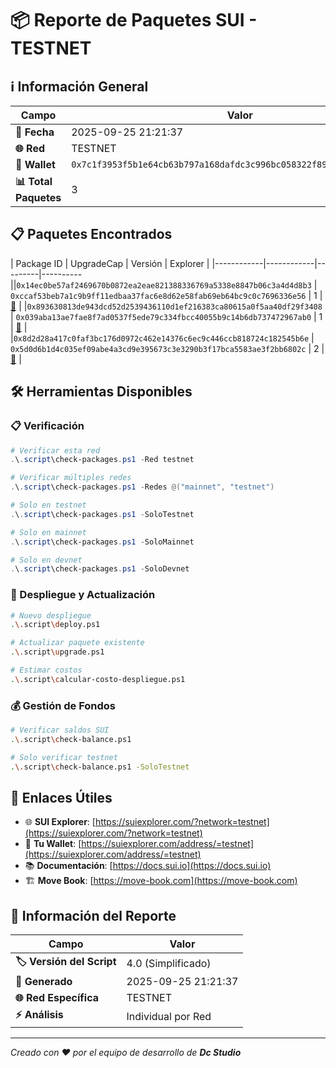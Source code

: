 # 📦 Reporte de Paquetes SUI - TESTNET

## ℹ️ Información General

| Campo | Valor |
|-------|-------|
| **📅 Fecha** | 2025-09-25 21:21:37 |
| **🌐 Red** | TESTNET |
| **👤 Wallet** | `0x7c1f3953f5b1e64cb63b797a168dafdc3c996bc058322f89701f2e2672e074cd` |
| **📊 Total Paquetes** | 3 |

## 📋 Paquetes Encontrados

| Package ID | UpgradeCap | Versión | Explorer |
|------------|------------|---------|----------||`0x14ec0be57af2469670b0872ea2eae821388336769a5338e8847b06c3a4d4d8b3` | `0xccaf53beb7a1c9b9ff11edbaa37fac6e8d62e58fab69eb64bc9c0c7696336e56` | 1 | [🔗](https://suiexplorer.com/object/0x14ec0be57af2469670b0872ea2eae821388336769a5338e8847b06c3a4d4d8b3?network=testnet) |
|`0x893630813de943dcd52d2539436110d1ef216383ca80615a0f5aa40df29f3408` | `0x039aba13ae7fae8f7ad0537f5ede79c334fbcc40055b9c14b6db737472967ab0` | 1 | [🔗](https://suiexplorer.com/object/0x893630813de943dcd52d2539436110d1ef216383ca80615a0f5aa40df29f3408?network=testnet) |
|`0x8d2d28a417c0faf3bc176d0972c462e14376c6ec9c446ccb818724c182545b6e` | `0x5d0d6b1d4c035ef09abe4a3cd9e395673c3e3290b3f17bca5583ae3f2bb6802c` | 2 | [🔗](https://suiexplorer.com/object/0x8d2d28a417c0faf3bc176d0972c462e14376c6ec9c446ccb818724c182545b6e?network=testnet) |

## 🛠️ Herramientas Disponibles

### 📋 Verificación
```powershell
# Verificar esta red
.\.script\check-packages.ps1 -Red testnet

# Verificar múltiples redes
.\.script\check-packages.ps1 -Redes @("mainnet", "testnet")

# Solo en testnet
.\.script\check-packages.ps1 -SoloTestnet

# Solo en mainnet
.\.script\check-packages.ps1 -SoloMainnet

# Solo en devnet
.\.script\check-packages.ps1 -SoloDevnet
```

### 🚀 Despliegue y Actualización
```bash
# Nuevo despliegue
.\.script\deploy.ps1

# Actualizar paquete existente
.\.script\upgrade.ps1

# Estimar costos
.\.script\calcular-costo-despliegue.ps1
```

### 💰 Gestión de Fondos
```bash
# Verificar saldos SUI
.\.script\check-balance.ps1

# Solo verificar testnet
.\.script\check-balance.ps1 -SoloTestnet
```

## 🔗 Enlaces Útiles

- 🌐 **SUI Explorer**: [https://suiexplorer.com/?network=testnet](https://suiexplorer.com/?network=testnet)
- 👤 **Tu Wallet**: [https://suiexplorer.com/address/=testnet](https://suiexplorer.com/address/=testnet)
- 📚 **Documentación**: [https://docs.sui.io](https://docs.sui.io)
- 🏗️ **Move Book**: [https://move-book.com](https://move-book.com)

## 📄 Información del Reporte

| Campo | Valor |
|-------|-------|
| **🏷️ Versión del Script** | 4.0 (Simplificado) |
| **📅 Generado** | 2025-09-25 21:21:37 |
| **🌐 Red Específica** | TESTNET |
| **⚡ Análisis** | Individual por Red |

---

*Creado con ❤️ por el equipo de desarrollo de **Dc Studio***
